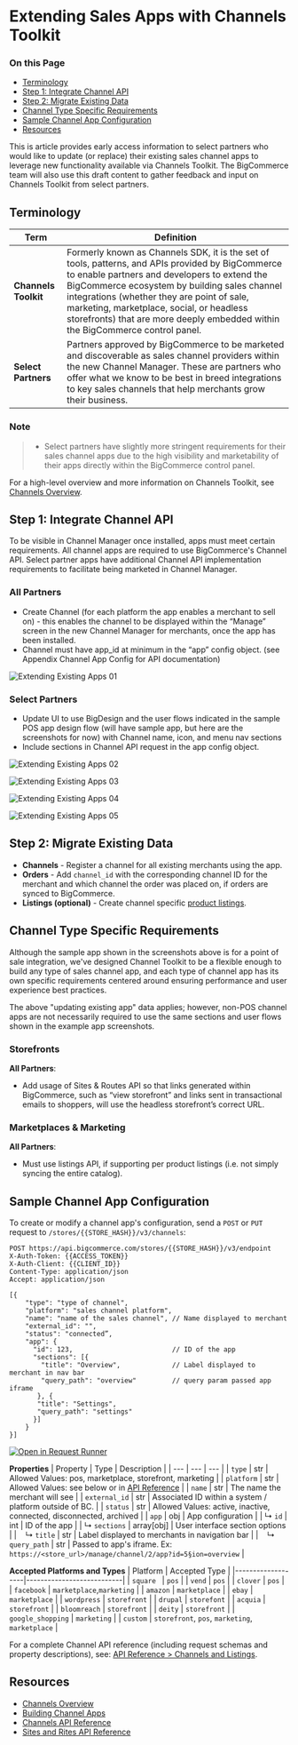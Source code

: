 # Extending Sales Apps with Channels Toolkit

<div class="otp" id="no-index">

### On this Page
- [Terminology](#terminology)
- [Step 1: Integrate Channel API](#step-1-integrate-channel-api)
- [Step 2: Migrate Existing Data](#step-2-migrate-existing-data)
- [Channel Type Specific Requirements](#channel-type-specific-requirements)
- [Sample Channel App Configuration](#sample-channel-app-configuration)
- [Resources](#resources)

</div>

This is article provides early access information to select partners who would like to update (or replace) their existing sales channel apps to leverage new functionality available via Channels Toolkit. The BigCommerce team will also use this draft content to gather feedback and input on Channels Toolkit from select partners.

## Terminology

|Term|Definition|
|-|-|
|**Channels Toolkit**|Formerly known as Channels SDK, it is the set of tools, patterns, and APIs provided by BigCommerce to enable partners and developers to extend the BigCommerce ecosystem by building sales channel integrations (whether they are point of sale, marketing, marketplace, social, or headless storefronts) that are more deeply embedded within the BigCommerce control panel.|
|**Select Partners**|Partners approved by BigCommerce to be marketed and discoverable as sales channel providers within the new Channel Manager. These are partners who offer what we know to be best in breed integrations to key sales channels that help merchants grow their business.|

<div class="HubBlock--callout">
<div class="CalloutBlock--info">
<div class="HubBlock-content">

<!-- theme: info -->

### Note
> * Select partners have slightly more stringent requirements for their sales channel apps due to the high visibility and marketability of their apps directly within the BigCommerce control panel.

</div>
</div>
</div>

For a high-level overview and more information on Channels Toolkit, see [Channels Overview](https://developer.bigcommerce.com/api-docs/channels/overview).


## Step 1: Integrate Channel API

To be visible in Channel Manager once installed, apps must meet certain requirements. All channel apps are required to use BigCommerce's Channel API. Select partner apps have additional Channel API implementation requirements to facilitate being marketed in Channel Manager.

### All Partners
* Create Channel (for each platform the app enables a merchant to sell on) - this enables the channel to be displayed within the “Manage” screen in the new Channel Manager for merchants, once the app has been installed.
* Channel must have app_id at minimum in the “app” config object. (see Appendix Channel App Config for API documentation)

![Extending Existing Apps 01](https://raw.githubusercontent.com/bigcommerce/dev-docs/master/assets/images/extending-screenshots-01.png "Extending Existing Apps 02")

### Select Partners
* Update UI to use BigDesign and the user flows indicated in the sample POS app design flow (will have sample app, but here are the screenshots for now) with Channel name, icon, and menu nav sections
* Include sections in Channel API request in the app config object.

![Extending Existing Apps 02](https://raw.githubusercontent.com/bigcommerce/dev-docs/master/assets/images/extending-screenshots-02.png "Extending Existing Apps 02")

![Extending Existing Apps 03](https://raw.githubusercontent.com/bigcommerce/dev-docs/master/assets/images/extending-screenshots-03.png "Extending Existing Apps 03")

![Extending Existing Apps 04](https://raw.githubusercontent.com/bigcommerce/dev-docs/master/assets/images/extending-screenshots-04.png "Extending Existing Apps 04")

![Extending Existing Apps 05](https://raw.githubusercontent.com/bigcommerce/dev-docs/master/assets/images/extending-screenshots-05.png "Extending Existing Apps 05")

## Step 2: Migrate Existing Data

* **Channels** - Register a channel for all existing merchants using the app.
* **Orders** - Add `channel_id` with the corresponding channel ID for the merchant and which channel the order was placed on, if orders are synced to BigCommerce.
* **Listings (optional)** - Create channel specific [product listings](https://developer.bigcommerce.com/api-reference/cart-checkout/channels-listings-api).

## Channel Type Specific Requirements

Although the sample app shown in the screenshots above is for a point of sale integration, we've designed Channel Toolkit to be a flexible enough to build any type of sales channel app, and each type of channel app has its own specific requirements centered around ensuring performance and user experience best practices.

The above "updating existing app" data applies; however, non-POS channel apps are not necessarily required to use the same sections and user flows shown in the example app screenshots.

### Storefronts

**All Partners**:
* Add usage of Sites & Routes API so that links generated within BigCommerce, such as “view storefront” and links sent in transactional emails to shoppers, will use the headless storefront’s correct URL.

### Marketplaces & Marketing

**All Partners**:
* Must use listings API, if supporting per product listings (i.e. not simply syncing the entire catalog).

## Sample Channel App Configuration

To create or modify a channel app's configuration, send a `POST` or `PUT` request to `/stores/{{STORE_HASH}}/v3/channels`:

```http
POST https://api.bigcommerce.com/stores/{{STORE_HASH}}/v3/endpoint
X-Auth-Token: {{ACCESS_TOKEN}}
X-Auth-Client: {{CLIENT_ID}}
Content-Type: application/json
Accept: application/json

[{
    "type": "type of channel",
    "platform": "sales channel platform",
    "name": "name of the sales channel", // Name displayed to merchant
    "external_id": "",
    "status": "connected”,
    "app": {
      "id": 123,                         // ID of the app
      "sections": [{
        "title": "Overview",             // Label displayed to merchant in nav bar
        "query_path": "overview"         // query param passed app iframe
       }, {
       "title": "Settings",
       "query_path": "settings"
      }]
    }
}]
```

[![Open in Request Runner](https://storage.googleapis.com/bigcommerce-production-dev-center/images/Open-Request-Runner.svg)](https://developer.bigcommerce.com/api-reference/cart-checkout/channels-listings-api/channels/createchannel#requestrunner)

**Properties**
|  Property | Type | Description |
| --- | --- | --- |
| `type` | str | Allowed Values: pos, marketplace, storefront, marketing |
| `platform` | str | Allowed Values: see below or in [API Reference](https://developer.bigcommerce.com/api-reference/cart-checkout/channels-listings-api/channels/createchannel) |
| `name` | str | The name the merchant will see |
| `external_id` | str | Associated ID within a system / platform outside of BC. |
| `status` | str | Allowed Values: active, inactive, connected, disconnected, archived |
| `app` | obj | App configuration |
| ↳ `id` | int | ID of the app |
| ↳ `sections` | array[obj] | User interface section options |
| &nbsp;&nbsp; ↳ `title` | str | Label displayed to merchants in navigation bar |
| &nbsp;&nbsp; ↳ `query_path` | str | Passed to app's iframe. Ex: `https://<store_url>/manage/channel/2/app?id=5§ion=overview` |

**Accepted Platforms and Types**
| Platform          | Accepted Type             |
|-------------------|---------------------------|
| `square `         | `pos`                     |
| `vend`            | `pos`                     |
| `clover`          | `pos`                     |
| `facebook`        | `marketplace`,`marketing` |
| `amazon`          | `marketplace`             |
| `ebay`            | `marketplace`             |
| `wordpress`       | `storefront`              |
| `drupal`          | `storefont`               |
| `acquia`          | `storefront`              |
| `bloomreach`      | `storefront`              |
| `deity`           | `storefront`              |
| `google_shopping` | `marketing`               |
| `custom`          | `storefront`, `pos`, `marketing`, `marketplace`             |

For a complete Channel API reference (including request schemas and property descriptions), see: [API Reference > Channels and Listings](https://developer.bigcommerce.com/api-reference/cart-checkout/channels-listings-api).

## Resources
* [Channels Overview](https://developer.bigcommerce.com/api-docs/channels/overview)
* [Building Channel Apps](https://developer.bigcommerce.com/api-docs/channels/building-channel-apps)
* [Channels API Reference](https://developer.bigcommerce.com/api-reference/cart-checkout/channels-listings-api)
* [Sites and Rites API Reference](https://developer.bigcommerce.com/api-reference/cart-checkout/sites-routes-api)